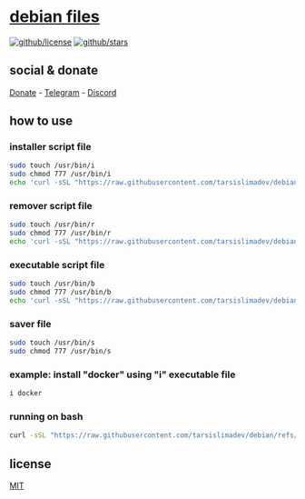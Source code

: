 # [debian files]()

[![github/license](https://img.shields.io/github/license/brtmvdl/debian)](https://img.shields.io/github/license/brtmvdl/debian)  [![github/stars](https://img.shields.io/github/stars/brtmvdl/debian?style=social)](https://img.shields.io/github/stars/brtmvdl/antify?style=social)

## social & donate

[Donate](https://link.mercadopago.com.br/brtmvdl) - [Telegram](https://t.me/+KRmg5MlqgMk0MTg5) - [Discord](https://discord.gg/FpxetYYp)

## how to use

### installer script file

```sh
sudo touch /usr/bin/i
sudo chmod 777 /usr/bin/i
echo 'curl -sSL "https://raw.githubusercontent.com/tarsislimadev/debian/refs/heads/main/src/install/${1}.sh" | bash' > /usr/bin/i
```

### remover script file

```sh
sudo touch /usr/bin/r
sudo chmod 777 /usr/bin/r
echo 'curl -sSL "https://raw.githubusercontent.com/tarsislimadev/debian/refs/heads/main/src/remove/${1}.sh" | bash' > /usr/bin/r
```

### executable script file

```sh
sudo touch /usr/bin/b
sudo chmod 777 /usr/bin/b
echo 'curl -sSL "https://raw.githubusercontent.com/tarsislimadev/debian/refs/heads/main/src/bin/${1}.sh" | bash' > /usr/bin/b
```

### saver file

```sh
sudo touch /usr/bin/s
sudo chmod 777 /usr/bin/s
```

### example: install "docker" using "i" executable file

```sh
i docker
```

### running on bash

```sh
curl -sSL "https://raw.githubusercontent.com/tarsislimadev/debian/refs/heads/main/src/install/nvm.sh" | bash
```

## license

[MIT](./LICENSE)
